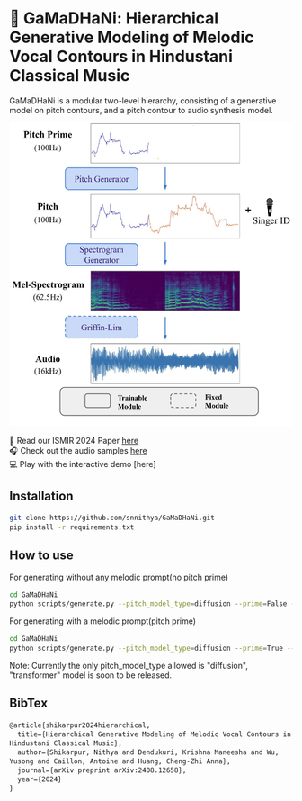 # 🎤 GaMaDHaNi: Hierarchical Generative Modeling of Melodic Vocal Contours in Hindustani Classical Music
GaMaDHaNi is a modular two-level hierarchy, consisting of a generative model on pitch contours, and a pitch contour to audio synthesis model.

![GaMaDHaNi](GaMaDHaNi.jpg)

:book: Read our ISMIR 2024 Paper [here](https://arxiv.org/abs/2408.12658)\
:headphones: Check out the audio samples [here](https://snnithya.github.io/gamadhani-samples/)\
:computer: Play with the interactive demo [here] 
## Installation

   ```bash
   git clone https://github.com/snnithya/GaMaDHaNi.git
   pip install -r requirements.txt
   ```

## How to use

For generating without any melodic prompt(no pitch prime)

```bash
cd GaMaDHaNi
python scripts/generate.py --pitch_model_type=diffusion --prime=False --number_of_samples=1 --download_model_from_hf=True
```

For generating with a melodic prompt(pitch prime)

```bash
cd GaMaDHaNi
python scripts/generate.py --pitch_model_type=diffusion --prime=True --number_of_samples=1 --download_model_from_hf=True 
```
Note: Currently the only pitch_model_type allowed is "diffusion", "transformer" model is soon to be released.

## BibTex
```
@article{shikarpur2024hierarchical,
  title={Hierarchical Generative Modeling of Melodic Vocal Contours in Hindustani Classical Music},
  author={Shikarpur, Nithya and Dendukuri, Krishna Maneesha and Wu, Yusong and Caillon, Antoine and Huang, Cheng-Zhi Anna},
  journal={arXiv preprint arXiv:2408.12658},
  year={2024}
}
```

